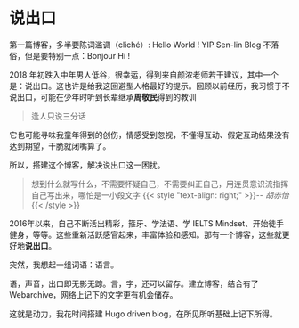 # 说出口


第一篇博客，多半要陈词滥调（cliché）: Hello World ! YIP Sen-lin Blog 不落俗，但是要特别一点：Bonjour Hi !<!--more-->

2018 年初跌入中年男人低谷，很幸运，得到来自颜浓老师若干建议，其中一个是：说出口。这也许是给我这回避型人格最好的提示。回顾以前经历，我习惯于不说出口，可能在少年时听到长辈继承**周敬民**得到的教训

> 逢人只说三分话

它也可能寻味我童年得到的创伤，情感受到忽视，不懂得互动、假定互动结果没有达到期望，干脆就闭嘴算了。

所以，搭建这个博客，解决说出口这一困扰。

> 想到什么就写什么，不需要怀疑自己，不需要纠正自己，用连贯意识流指挥自己写出来，哪怕是一小段文字
> {{< style "text-align: right;" >}}-- _胡赤怡_{{< /style >}}

2016年以来，自己不断活出精彩，箍牙、学法语、学 IELTS Mindset、开始徒手健身，等等。这些重新活跃感官起来，丰富体验和感知。那有一个博客，这些就更好地**说出口**。

突然，我想起一组词语：语言。

语，声音，出口即无影无踪。言，字，还可以留存。建立博客，结合有了 Webarchive，网络上记下的文字更有机会储存。

这就是动力，我花时间搭建 Hugo driven blog，在所见所听基础上记下所得。
